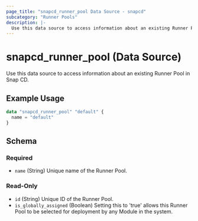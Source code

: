```yaml
---
page_title: "snapcd_runner_pool Data Source - snapcd"
subcategory: "Runner Pools"
description: |-
  Use this data source to access information about an existing Runner Pool in Snap CD.
---
```


# snapcd_runner_pool (Data Source)

Use this data source to access information about an existing Runner Pool in Snap CD.


## Example Usage

```terraform
data "snapcd_runner_pool" "default" {
  name = "default"
}
```

<!-- schema generated by tfplugindocs -->
## Schema

### Required

- `name` (String) Unique name of the Runner Pool.

### Read-Only

- `id` (String) Unique ID of the Runner Pool.
- `is_globally_assigned` (Boolean) Setting this to 'true' allows this Runner Pool to be selected for deployment by any Module in the system.
